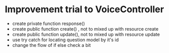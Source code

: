 # Improvement trial to VoiceController

- create private function response()
- create public function create() , not to mixed up with resource create
- create public function update(), not to mixed up with resource update
- use try catch for locating question model by it's id
- change the flow of if else check a bit
